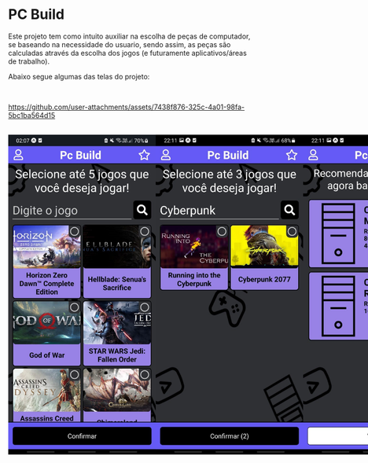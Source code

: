 <h1>PC Build</h1>

<p>Este projeto tem como intuito auxiliar na escolha de peças de computador, se baseando na necessidade do usuario, sendo assim, as peças são calculadas através da escolha dos jogos (e futuramente aplicativos/áreas de trabalho).</p>
<p>Abaixo segue algumas das telas do projeto:</p>
<br/>

https://github.com/user-attachments/assets/7438f876-325c-4a01-98fa-5bc1ba564d15

<br/>
<div style="display: flex; justify-content: space-between;">
  <img src="assets/screenshots/TelaInicial.jpg" alt="Screenshot" width="300"/>
  <img src="assets/screenshots/TelaResultadoDaPesquisa.jpg" alt="Screenshot" width="300"/>
  <img src="assets/screenshots/TelaPCsRecomendados.jpg" alt="Screenshot" width="300"/>
  <img src="assets/screenshots/TelaCadastroResponsiva.jpg" alt="Screenshot" width="300"/>
</div>


